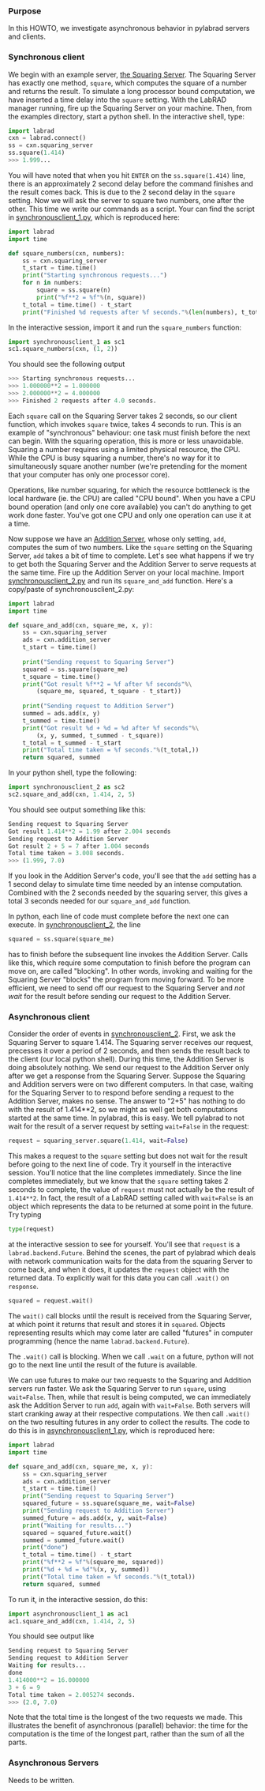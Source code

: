 ### Purpose

In this HOWTO, we investigate asynchronous behavior in pylabrad servers and
clients.

### Synchronous client

We begin with an example server, [the Squaring Server](squaringserver.py).
The Squaring Server has exactly one method, `square`, which computes the
square of a number and returns the result.
To simulate a long processor bound computation, we have inserted a time
delay into the `square` setting.
With the LabRAD manager running, fire up the Squaring Server on your machine.
Then, from the examples directory, start a python shell.
In the interactive shell, type:

```python
import labrad
cxn = labrad.connect()
ss = cxn.squaring_server
ss.square(1.414)
>>> 1.999...
```

You will have noted that when you hit `ENTER` on the `ss.square(1.414)`
line, there is an approximately 2 second delay before the command
finishes and the result comes back.
This is due to the 2 second delay in the `square` setting.
Now we will ask the server to square two numbers, one after the other.
This time we write our commands as a script.
Your can find the script in [synchronousclient_1.py](synchronousclient_1.py),
which is reproduced here:

```python
import labrad
import time

def square_numbers(cxn, numbers):
    ss = cxn.squaring_server
    t_start = time.time()
    print("Starting synchronous requests...")
    for n in numbers:
        square = ss.square(n)
        print("%f**2 = %f"%(n, square))
    t_total = time.time() - t_start
    print("Finished %d requests after %f seconds."%(len(numbers), t_total))
```

In the interactive session, import it and run the `square_numbers` function:

```python
import synchronousclient_1 as sc1
sc1.square_numbers(cxn, (1, 2))
```

You should see the following output

```python
>>> Starting synchronous requests...
>>> 1.000000**2 = 1.000000
>>> 2.000000**2 = 4.000000
>>> Finished 2 requests after 4.0 seconds.
```

Each `square` call on the Squaring Server takes 2 seconds, so our client
function, which invokes `square` twice, takes 4 seconds to run.
This is an example of "synchronous" behaviour: one task must finish
before the next can begin.
With the squaring operation, this is more or less unavoidable.
Squaring a number requires using a limited physical resource, the CPU.
While the CPU is busy squaring a number, there's no way for it to
simultaneously square another number (we're pretending for the moment
that your computer has only one processor core).

Operations, like number squaring, for which the resource bottleneck is
the local hardware (ie. the CPU) are called "CPU bound".
When you have a CPU bound operation (and only one core available) you
can't do anything to get work done faster.
You've got one CPU and only one operation can use it at a time.

Now suppose we have an [Addition Server](additionserver.py), whose only
setting, `add`, computes the sum of two numbers.
Like the `square` setting on the Squaring Server, `add` takes a bit of
time to complete.
Let's see what happens if we try to get both the Squaring Server and the
Addition Server to serve requests at the same time.
Fire up the Addition Server on your local machine.
Import [synchronousclient_2.py](synchronousclient_2.py) and run its `square_and_add` function.
Here's a copy/paste of synchronousclient_2.py:

```python
import labrad
import time

def square_and_add(cxn, square_me, x, y):
    ss = cxn.squaring_server
    ads = cxn.addition_server
    t_start = time.time()
    
    print("Sending request to Squaring Server")
    squared = ss.square(square_me)
    t_square = time.time()
    print("Got result %f**2 = %f after %f seconds"%\
        (square_me, squared, t_square - t_start))
    
    print("Sending request to Addition Server")
    summed = ads.add(x, y)
    t_summed = time.time()
    print("Got result %d + %d = %d after %f seconds"%\
        (x, y, summed, t_summed - t_square))
    t_total = t_summed - t_start
    print("Total time taken = %f seconds."%(t_total,))
    return squared, summed
```

In your python shell, type the following:

```python
import synchronousclient_2 as sc2
sc2.square_and_add(cxn, 1.414, 2, 5)
```

You should see output something like this:

```python
Sending request to Squaring Server
Got result 1.414**2 = 1.99 after 2.004 seconds
Sending request to Addition Server
Got result 2 + 5 = 7 after 1.004 seconds
Total time taken = 3.008 seconds.
>>> (1.999, 7.0)
```

If you look in the Addition Server's code, you'll see that the `add`
setting has a 1 second delay to simulate time time needed by an intense
computation.
Combined with the 2 seconds needed by the squaring server, this gives a
total 3 seconds needed for our `square_and_add` function.

In python, each line of code must complete before the next one can
execute.
In [synchronousclient_2](synchronousclient_2.py), the line

```python
squared = ss.square(square_me)
```

has to finish before the subsequent line invokes the Addition Server.
Calls like this, which require some computation to finish before the
program can move on, are called "blocking".
In other words, invoking and waiting for the Squaring Server "blocks" the
program from moving forward.
To be more efficient, we need to send off our request to the Squaring
Server and _not wait_ for the result before sending our request to the
Addition Server.

### Asynchronous client

Consider the order of events in [synchronousclient_2](synchronousclient_2.py).
First, we ask the Squaring Server to square 1.414.
The Squaring server receives our request, precesses it over a period of 2
seconds, and then sends the result back to the client (our local python
shell).
During this time, the Addition Server is doing absolutely nothing.
We send our request to the Addition Server only after we get a response
from the Squaring Server.
Suppose the Squaring and Addition servers were on two different
computers.
In that case, waiting for the Squaring Server to to respond before
sending a request to the Addition Server, makes no sense.
The answer to "2+5" has nothing to do with the result of 1.414**2,
so we might as well get both computations started at the same time.
In pylabrad, this is easy.
We tell pylabrad to not wait for the result of a server request by setting
`wait=False` in the request:

```python
request = squaring_server.square(1.414, wait=False)
```

This makes a request to the `square` setting but does not wait for the
result before going to the next line of code.
Try it yourself in the interactive session.
You'll notice that the line completes immediately.
Since the line completes immediately, but we know that the `square`
setting takes 2 seconds to complete, the value of `request` must not
actually be the result of `1.414**2`.
In fact, the result of a LabRAD setting called with `wait=False` is an
object which represents the data to be returned at some point in the
future.
Try typing

```python
type(request)
```

at the interactive session to see for yourself.
You'll see that `request` is a `labrad.backend.Future`.
Behind the scenes, the part of pylabrad which deals with network
communication waits for the data from the squaring Server to come
back, and when it does, it updates the `request` object with the
returned data.
To explicitly wait for this data you can call `.wait()` on `response`.

```python
squared = request.wait()
```

The `wait()` call blocks until the result is received from the Squaring Server,
at which point it returns that result and stores it in `squared`.
Objects representing results which may come later are called "futures" in
computer programming (hence the name `labrad.backend.Future`).

The `.wait()` call is blocking.
When we call `.wait` on a future, python will not go to the next line
until the result of the future is available.

We can use futures to make our two requests to the Squaring and Addition
servers run faster.
We ask the Squaring Server to run `square`, using `wait=False`.
Then, while that result is being computed, we can immediately ask the
Addition Server to run `add`, again with `wait=False`.
Both servers will start cranking away at their respective computations.
We then call `.wait()` on the two resulting futures in any order to
collect the results.
The code to do this is in [asynchronousclient_1.py](asynchronousclient_1.py),
which is reproduced here:

```python
import labrad
import time

def square_and_add(cxn, square_me, x, y):
    ss = cxn.squaring_server
    ads = cxn.addition_server
    t_start = time.time()
    print("Sending request to Squaring Server")
    squared_future = ss.square(square_me, wait=False)
    print("Sending request to Addition Server")
    summed_future = ads.add(x, y, wait=False)
    print("Waiting for results...")
    squared = squared_future.wait()
    summed = summed_future.wait()
    print("done")
    t_total = time.time() - t_start
    print("%f**2 = %f"%(square_me, squared))
    print("%d + %d = %d"%(x, y, summed))
    print("Total time taken = %f seconds."%(t_total))
    return squared, summed
```

To run it, in the interactive session, do this:

```python
import asynchronousclient_1 as ac1
ac1.square_and_add(cxn, 1.414, 2, 5)
```

You should see output like

```python
Sending request to Squaring Server
Sending request to Addition Server
Waiting for results...
done
1.414000**2 = 16.000000
3 + 6 = 9
Total time taken = 2.005274 seconds.
>>> (2.0, 7.0)
```

Note that the total time is the longest of the two requests we made.
This illustrates the benefit of asynchronous (parallel) behavior:
the time for the computation is the time of the longest part, rather than the
sum of all the parts.

### Asynchronous Servers

Needs to be written.
